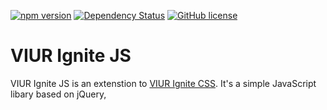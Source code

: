 [![npm version](https://badge.fury.io/js/viur-ignite-js.svg)](https://badge.fury.io/js/viur-ignite-js)
[![Dependency Status](https://david-dm.org/viur-ignite/viur-ignite-js.svg)](https://david-dm.org/viur-ignite/viur-ignite-js)
[![GitHub license](https://img.shields.io/badge/license-GPL-blue.svg)](https://raw.githubusercontent.com/viur-ignite/viur-ignite-js/master/LICENSE)

# VIUR Ignite JS

VIUR Ignite JS is an extenstion to [VIUR Ignite CSS](https://github.com/viur-ignite/viur-ignite-css). It's a simple JavaScript libary based on jQuery,
